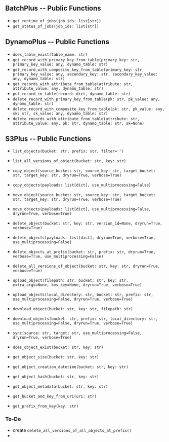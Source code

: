 ## BatchPlus -- Public Functions
- `get_runtime_of_jobs(job_ids: list[str])`
- `get_status_of_jobs(job_ids: list[str])`

## DynamoPlus -- Public Functions
- `does_table_exist(table_name: str)`
- `get_record_with_primary_key_from_table(primary_key: str, primary_key_value: any, dynamo_table: str)`
- `get_record_with_composite_key_from_table(primary_key: str, primary_key_value: any, secondary_key: str, secondary_key_value: any, dynamo_table: str)`
- `get_records_with_attribute_from_table(attribute: str, attribute_value: any, dynamo_table: str)`
- `put_record_in_table(record: dict, dynamo_table: str)`
- `delete_record_with_primary_key_from_table(pk: str, pk_value: any, dynamo_table: str)`
- `delete_record_with_composite_key_from_table(pk: str, pk_value: any, sk: str, sk_value: any, dynamo_table: str)`
- `delete_records_with_attribute_from_table(attribute: str, attribute_value: any, pk: str, dynamo_table: str, sk=None)`

## S3Plus -- Public Functions
- `list_objects(bucket: str, prefix: str, filter='')`
- `list_all_versions_of_object(bucket: str, key: str)`

- `copy_object(source_bucket: str, source_key: str, target_bucket: str, target_key: str, dryrun=True, verbose=True)`
- `copy_objects(payloads: list[dict], use_multiprocessing=False)`

- `move_object(source_bucket: str, source_key: str, target_bucket: str, target_key: str, dryrun=True, verbose=True)`
- `move_objects(payloads: list[dict], use_multiprocessing=False, dryrun=True, verbose=True)`

- `delete_object(bucket: str, key: str, version_id=None, dryrun=True, verbose=True)`
- `delete_objects(payloads: list[dict], dryrun=True, verbose=True, use_multiprocessing=False)`
- `delete_objects_at_prefix(bucket: str, prefix: str, dryrun=True, verbose=True, use_multiprocessing=False)`
- `delete_all_versions_of_object(bucket: str, key: str, dryrun=True, verbose=True)`

- `upload_object(filepath: str, bucket: str, key: str, extra_args=None, kms_key=None, dryrun=True, verbose=True)`
- `upload_objects(local_directory: str, bucket: str, prefix: str, use_multiprocessing=False, dryrun=True, verbose=True)`

- `download_object(bucket: str, key: str, filepath: str)`
- `download_objects(bucket: str, prefix: str, local_directory: str, use_multiprocessing=False, dryrun=True, verbose=True)`

- `sync(source: str, target: str, use_multiprocessing=False, dryrun=True, verbose=True)`

- `does_object_exist(bucket: str, key: str)`
- `get_object_size(bucket: str, key: str)`
- `get_object_creation_datetime(bucket: str, key: str)`
- `get_object_hash(bucket: str, key: str)`
- `get_object_metadata(bucket: str, key: str)`
- `get_bucket_and_key_from_uri(uri: str)`
- `get_prefix_from_key(key: str)`

### To-Do
- create `delete_all_versions_of_all_objects_at_prefix()`
- 